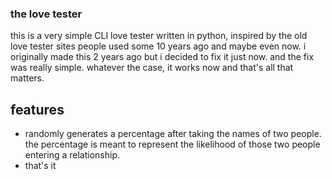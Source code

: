 ### the love tester
this is a very simple CLI love tester written in python, inspired by the old love tester sites people used some 10 years ago and maybe even now. i originally made this 2 years ago but i decided to fix it just now. and the fix was really simple.
whatever the case, it works now and that's all that matters.

## features
- randomly generates a percentage after taking the names of two people. the percentage is meant to represent the likelihood of those two people entering a relationship.
- that's it

